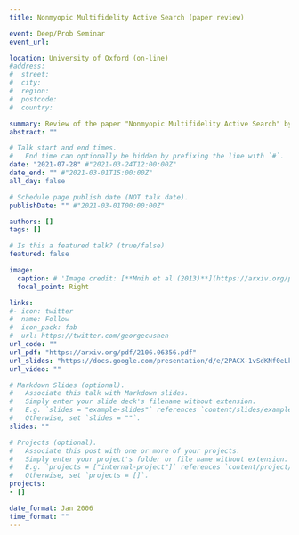 ```yaml
---
title: Nonmyopic Multifidelity Active Search (paper review)

event: Deep/Prob Seminar
event_url:

location: University of Oxford (on-line)
#address:
#  street:
#  city:
#  region:
#  postcode:
#  country:

summary: Review of the paper "Nonmyopic Multifidelity Active Search" by Nguyen et al. (2021), which introduces the MF-ENS algorithm.
abstract: ""

# Talk start and end times.
#   End time can optionally be hidden by prefixing the line with `#`.
date: "2021-07-28" #"2021-03-24T12:00:00Z"
date_end: "" #"2021-03-01T15:00:00Z"
all_day: false

# Schedule page publish date (NOT talk date).
publishDate: "" #"2021-03-01T00:00:00Z"

authors: []
tags: []

# Is this a featured talk? (true/false)
featured: false

image:
  caption: # 'Image credit: [**Mnih et al (2013)**](https://arxiv.org/pdf/1312.5602.pdf)'
  focal_point: Right

links:
#- icon: twitter
#  name: Follow
#  icon_pack: fab
#  url: https://twitter.com/georgecushen
url_code: ""
url_pdf: "https://arxiv.org/pdf/2106.06356.pdf"
url_slides: "https://docs.google.com/presentation/d/e/2PACX-1vSdKNf0eLklCoynu9mgkmK4D_OjMTfh6yaje0vjgJMeWon2xGg9rz9if73yVBUPBh7RfNCLc4H-luII/pub?start=false&loop=false&delayms=3000&slide=id.ge660514ee9_0_51"
url_video: ""

# Markdown Slides (optional).
#   Associate this talk with Markdown slides.
#   Simply enter your slide deck's filename without extension.
#   E.g. `slides = "example-slides"` references `content/slides/example-slides.md`.
#   Otherwise, set `slides = ""`.
slides: ""

# Projects (optional).
#   Associate this post with one or more of your projects.
#   Simply enter your project's folder or file name without extension.
#   E.g. `projects = ["internal-project"]` references `content/project/deep-learning/index.md`.
#   Otherwise, set `projects = []`.
projects:
- []

date_format: Jan 2006
time_format: ""
---
```


